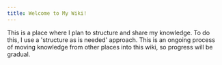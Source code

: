```yaml
---
title: Welcome to My Wiki!
---
```

This is a place where I plan to structure and share my knowledge. To do this, I use a 'structure as is needed' approach. This is an ongoing process of moving knowledge from other places into this wiki, so progress will be gradual. 